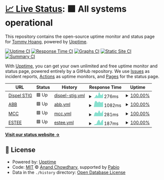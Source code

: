 # [📈 Live Status](https://thoangdev.github.io/dispel-uptime): <!--live status--> **🟩 All systems operational**

This repository contains the open-source uptime monitor and status page for [Tommy Hoang](https://thoangdev.github.io/dispel-uptime), powered by [Upptime](https://github.com/upptime/upptime).

[![Uptime CI](https://github.com/thoangdev/dispel-uptime/workflows/Uptime%20CI/badge.svg)](https://github.com/thoangdev/dispel-uptime/actions?query=workflow%3A%22Uptime+CI%22)
[![Response Time CI](https://github.com/thoangdev/dispel-uptime/workflows/Response%20Time%20CI/badge.svg)](https://github.com/thoangdev/dispel-uptime/actions?query=workflow%3A%22Response+Time+CI%22)
[![Graphs CI](https://github.com/thoangdev/dispel-uptime/workflows/Graphs%20CI/badge.svg)](https://github.com/thoangdev/dispel-uptime/actions?query=workflow%3A%22Graphs+CI%22)
[![Static Site CI](https://github.com/thoangdev/dispel-uptime/workflows/Static%20Site%20CI/badge.svg)](https://github.com/thoangdev/dispel-uptime/actions?query=workflow%3A%22Static+Site+CI%22)
[![Summary CI](https://github.com/thoangdev/dispel-uptime/workflows/Summary%20CI/badge.svg)](https://github.com/thoangdev/dispel-uptime/actions?query=workflow%3A%22Summary+CI%22)

With [Upptime](https://upptime.js.org), you can get your own unlimited and free uptime monitor and status page, powered entirely by a GitHub repository. We use [Issues](https://github.com/thoangdev/dispel-uptime/issues) as incident reports, [Actions](https://github.com/thoangdev/dispel-uptime/actions) as uptime monitors, and [Pages](https://thoangdev.github.io/dispel-uptime) for the status page.

<!--start: status pages-->
<!-- This summary is generated by Upptime (https://github.com/upptime/upptime) -->
<!-- Do not edit this manually, your changes will be overwritten -->
<!-- prettier-ignore -->
| URL | Status | History | Response Time | Uptime |
| --- | ------ | ------- | ------------- | ------ |
| <img alt="" src="https://icons.duckduckgo.com/ip3/dashboard.dispel.io.ico" height="13"> [Dispel STIG](https://dashboard.dispel.io/) | 🟩 Up | [dispel-stig.yml](https://github.com/thoangdev/dispel-uptime/commits/HEAD/history/dispel-stig.yml) | <details><summary><img alt="Response time graph" src="./graphs/dispel-stig/response-time-week.png" height="20"> 276ms</summary><br><a href="https://thoangdev.github.io/dispel-uptime/history/dispel-stig"><img alt="Response time 247" src="https://img.shields.io/endpoint?url=https%3A%2F%2Fraw.githubusercontent.com%2Fthoangdev%2Fdispel-uptime%2FHEAD%2Fapi%2Fdispel-stig%2Fresponse-time.json"></a><br><a href="https://thoangdev.github.io/dispel-uptime/history/dispel-stig"><img alt="24-hour response time 338" src="https://img.shields.io/endpoint?url=https%3A%2F%2Fraw.githubusercontent.com%2Fthoangdev%2Fdispel-uptime%2FHEAD%2Fapi%2Fdispel-stig%2Fresponse-time-day.json"></a><br><a href="https://thoangdev.github.io/dispel-uptime/history/dispel-stig"><img alt="7-day response time 276" src="https://img.shields.io/endpoint?url=https%3A%2F%2Fraw.githubusercontent.com%2Fthoangdev%2Fdispel-uptime%2FHEAD%2Fapi%2Fdispel-stig%2Fresponse-time-week.json"></a><br><a href="https://thoangdev.github.io/dispel-uptime/history/dispel-stig"><img alt="30-day response time 247" src="https://img.shields.io/endpoint?url=https%3A%2F%2Fraw.githubusercontent.com%2Fthoangdev%2Fdispel-uptime%2FHEAD%2Fapi%2Fdispel-stig%2Fresponse-time-month.json"></a><br><a href="https://thoangdev.github.io/dispel-uptime/history/dispel-stig"><img alt="1-year response time 247" src="https://img.shields.io/endpoint?url=https%3A%2F%2Fraw.githubusercontent.com%2Fthoangdev%2Fdispel-uptime%2FHEAD%2Fapi%2Fdispel-stig%2Fresponse-time-year.json"></a></details> | <details><summary><a href="https://thoangdev.github.io/dispel-uptime/history/dispel-stig">100.00%</a></summary><a href="https://thoangdev.github.io/dispel-uptime/history/dispel-stig"><img alt="All-time uptime 100.00%" src="https://img.shields.io/endpoint?url=https%3A%2F%2Fraw.githubusercontent.com%2Fthoangdev%2Fdispel-uptime%2FHEAD%2Fapi%2Fdispel-stig%2Fuptime.json"></a><br><a href="https://thoangdev.github.io/dispel-uptime/history/dispel-stig"><img alt="24-hour uptime 100.00%" src="https://img.shields.io/endpoint?url=https%3A%2F%2Fraw.githubusercontent.com%2Fthoangdev%2Fdispel-uptime%2FHEAD%2Fapi%2Fdispel-stig%2Fuptime-day.json"></a><br><a href="https://thoangdev.github.io/dispel-uptime/history/dispel-stig"><img alt="7-day uptime 100.00%" src="https://img.shields.io/endpoint?url=https%3A%2F%2Fraw.githubusercontent.com%2Fthoangdev%2Fdispel-uptime%2FHEAD%2Fapi%2Fdispel-stig%2Fuptime-week.json"></a><br><a href="https://thoangdev.github.io/dispel-uptime/history/dispel-stig"><img alt="30-day uptime 100.00%" src="https://img.shields.io/endpoint?url=https%3A%2F%2Fraw.githubusercontent.com%2Fthoangdev%2Fdispel-uptime%2FHEAD%2Fapi%2Fdispel-stig%2Fuptime-month.json"></a><br><a href="https://thoangdev.github.io/dispel-uptime/history/dispel-stig"><img alt="1-year uptime 100.00%" src="https://img.shields.io/endpoint?url=https%3A%2F%2Fraw.githubusercontent.com%2Fthoangdev%2Fdispel-uptime%2FHEAD%2Fapi%2Fdispel-stig%2Fuptime-year.json"></a></details>
| <img alt="" src="https://icons.duckduckgo.com/ip3/secureremote.abb.com.ico" height="13"> [ABB](https://secureremote.abb.com/) | 🟩 Up | [abb.yml](https://github.com/thoangdev/dispel-uptime/commits/HEAD/history/abb.yml) | <details><summary><img alt="Response time graph" src="./graphs/abb/response-time-week.png" height="20"> 1082ms</summary><br><a href="https://thoangdev.github.io/dispel-uptime/history/abb"><img alt="Response time 1140" src="https://img.shields.io/endpoint?url=https%3A%2F%2Fraw.githubusercontent.com%2Fthoangdev%2Fdispel-uptime%2FHEAD%2Fapi%2Fabb%2Fresponse-time.json"></a><br><a href="https://thoangdev.github.io/dispel-uptime/history/abb"><img alt="24-hour response time 927" src="https://img.shields.io/endpoint?url=https%3A%2F%2Fraw.githubusercontent.com%2Fthoangdev%2Fdispel-uptime%2FHEAD%2Fapi%2Fabb%2Fresponse-time-day.json"></a><br><a href="https://thoangdev.github.io/dispel-uptime/history/abb"><img alt="7-day response time 1082" src="https://img.shields.io/endpoint?url=https%3A%2F%2Fraw.githubusercontent.com%2Fthoangdev%2Fdispel-uptime%2FHEAD%2Fapi%2Fabb%2Fresponse-time-week.json"></a><br><a href="https://thoangdev.github.io/dispel-uptime/history/abb"><img alt="30-day response time 1140" src="https://img.shields.io/endpoint?url=https%3A%2F%2Fraw.githubusercontent.com%2Fthoangdev%2Fdispel-uptime%2FHEAD%2Fapi%2Fabb%2Fresponse-time-month.json"></a><br><a href="https://thoangdev.github.io/dispel-uptime/history/abb"><img alt="1-year response time 1140" src="https://img.shields.io/endpoint?url=https%3A%2F%2Fraw.githubusercontent.com%2Fthoangdev%2Fdispel-uptime%2FHEAD%2Fapi%2Fabb%2Fresponse-time-year.json"></a></details> | <details><summary><a href="https://thoangdev.github.io/dispel-uptime/history/abb">100.00%</a></summary><a href="https://thoangdev.github.io/dispel-uptime/history/abb"><img alt="All-time uptime 100.00%" src="https://img.shields.io/endpoint?url=https%3A%2F%2Fraw.githubusercontent.com%2Fthoangdev%2Fdispel-uptime%2FHEAD%2Fapi%2Fabb%2Fuptime.json"></a><br><a href="https://thoangdev.github.io/dispel-uptime/history/abb"><img alt="24-hour uptime 100.00%" src="https://img.shields.io/endpoint?url=https%3A%2F%2Fraw.githubusercontent.com%2Fthoangdev%2Fdispel-uptime%2FHEAD%2Fapi%2Fabb%2Fuptime-day.json"></a><br><a href="https://thoangdev.github.io/dispel-uptime/history/abb"><img alt="7-day uptime 100.00%" src="https://img.shields.io/endpoint?url=https%3A%2F%2Fraw.githubusercontent.com%2Fthoangdev%2Fdispel-uptime%2FHEAD%2Fapi%2Fabb%2Fuptime-week.json"></a><br><a href="https://thoangdev.github.io/dispel-uptime/history/abb"><img alt="30-day uptime 100.00%" src="https://img.shields.io/endpoint?url=https%3A%2F%2Fraw.githubusercontent.com%2Fthoangdev%2Fdispel-uptime%2FHEAD%2Fapi%2Fabb%2Fuptime-month.json"></a><br><a href="https://thoangdev.github.io/dispel-uptime/history/abb"><img alt="1-year uptime 100.00%" src="https://img.shields.io/endpoint?url=https%3A%2F%2Fraw.githubusercontent.com%2Fthoangdev%2Fdispel-uptime%2FHEAD%2Fapi%2Fabb%2Fuptime-year.json"></a></details>
| <img alt="" src="https://icons.duckduckgo.com/ip3/mcc.dispel.io.ico" height="13"> [MCC](https://mcc.dispel.io/) | 🟩 Up | [mcc.yml](https://github.com/thoangdev/dispel-uptime/commits/HEAD/history/mcc.yml) | <details><summary><img alt="Response time graph" src="./graphs/mcc/response-time-week.png" height="20"> 281ms</summary><br><a href="https://thoangdev.github.io/dispel-uptime/history/mcc"><img alt="Response time 296" src="https://img.shields.io/endpoint?url=https%3A%2F%2Fraw.githubusercontent.com%2Fthoangdev%2Fdispel-uptime%2FHEAD%2Fapi%2Fmcc%2Fresponse-time.json"></a><br><a href="https://thoangdev.github.io/dispel-uptime/history/mcc"><img alt="24-hour response time 345" src="https://img.shields.io/endpoint?url=https%3A%2F%2Fraw.githubusercontent.com%2Fthoangdev%2Fdispel-uptime%2FHEAD%2Fapi%2Fmcc%2Fresponse-time-day.json"></a><br><a href="https://thoangdev.github.io/dispel-uptime/history/mcc"><img alt="7-day response time 281" src="https://img.shields.io/endpoint?url=https%3A%2F%2Fraw.githubusercontent.com%2Fthoangdev%2Fdispel-uptime%2FHEAD%2Fapi%2Fmcc%2Fresponse-time-week.json"></a><br><a href="https://thoangdev.github.io/dispel-uptime/history/mcc"><img alt="30-day response time 296" src="https://img.shields.io/endpoint?url=https%3A%2F%2Fraw.githubusercontent.com%2Fthoangdev%2Fdispel-uptime%2FHEAD%2Fapi%2Fmcc%2Fresponse-time-month.json"></a><br><a href="https://thoangdev.github.io/dispel-uptime/history/mcc"><img alt="1-year response time 296" src="https://img.shields.io/endpoint?url=https%3A%2F%2Fraw.githubusercontent.com%2Fthoangdev%2Fdispel-uptime%2FHEAD%2Fapi%2Fmcc%2Fresponse-time-year.json"></a></details> | <details><summary><a href="https://thoangdev.github.io/dispel-uptime/history/mcc">100.00%</a></summary><a href="https://thoangdev.github.io/dispel-uptime/history/mcc"><img alt="All-time uptime 100.00%" src="https://img.shields.io/endpoint?url=https%3A%2F%2Fraw.githubusercontent.com%2Fthoangdev%2Fdispel-uptime%2FHEAD%2Fapi%2Fmcc%2Fuptime.json"></a><br><a href="https://thoangdev.github.io/dispel-uptime/history/mcc"><img alt="24-hour uptime 100.00%" src="https://img.shields.io/endpoint?url=https%3A%2F%2Fraw.githubusercontent.com%2Fthoangdev%2Fdispel-uptime%2FHEAD%2Fapi%2Fmcc%2Fuptime-day.json"></a><br><a href="https://thoangdev.github.io/dispel-uptime/history/mcc"><img alt="7-day uptime 100.00%" src="https://img.shields.io/endpoint?url=https%3A%2F%2Fraw.githubusercontent.com%2Fthoangdev%2Fdispel-uptime%2FHEAD%2Fapi%2Fmcc%2Fuptime-week.json"></a><br><a href="https://thoangdev.github.io/dispel-uptime/history/mcc"><img alt="30-day uptime 100.00%" src="https://img.shields.io/endpoint?url=https%3A%2F%2Fraw.githubusercontent.com%2Fthoangdev%2Fdispel-uptime%2FHEAD%2Fapi%2Fmcc%2Fuptime-month.json"></a><br><a href="https://thoangdev.github.io/dispel-uptime/history/mcc"><img alt="1-year uptime 100.00%" src="https://img.shields.io/endpoint?url=https%3A%2F%2Fraw.githubusercontent.com%2Fthoangdev%2Fdispel-uptime%2FHEAD%2Fapi%2Fmcc%2Fuptime-year.json"></a></details>
| <img alt="" src="https://icons.duckduckgo.com/ip3/ztogateway.elcompanies.com.ico" height="13"> [ESTEE](https://ztogateway.elcompanies.com/) | 🟩 Up | [estee.yml](https://github.com/thoangdev/dispel-uptime/commits/HEAD/history/estee.yml) | <details><summary><img alt="Response time graph" src="./graphs/estee/response-time-week.png" height="20"> 187ms</summary><br><a href="https://thoangdev.github.io/dispel-uptime/history/estee"><img alt="Response time 205" src="https://img.shields.io/endpoint?url=https%3A%2F%2Fraw.githubusercontent.com%2Fthoangdev%2Fdispel-uptime%2FHEAD%2Fapi%2Festee%2Fresponse-time.json"></a><br><a href="https://thoangdev.github.io/dispel-uptime/history/estee"><img alt="24-hour response time 227" src="https://img.shields.io/endpoint?url=https%3A%2F%2Fraw.githubusercontent.com%2Fthoangdev%2Fdispel-uptime%2FHEAD%2Fapi%2Festee%2Fresponse-time-day.json"></a><br><a href="https://thoangdev.github.io/dispel-uptime/history/estee"><img alt="7-day response time 187" src="https://img.shields.io/endpoint?url=https%3A%2F%2Fraw.githubusercontent.com%2Fthoangdev%2Fdispel-uptime%2FHEAD%2Fapi%2Festee%2Fresponse-time-week.json"></a><br><a href="https://thoangdev.github.io/dispel-uptime/history/estee"><img alt="30-day response time 205" src="https://img.shields.io/endpoint?url=https%3A%2F%2Fraw.githubusercontent.com%2Fthoangdev%2Fdispel-uptime%2FHEAD%2Fapi%2Festee%2Fresponse-time-month.json"></a><br><a href="https://thoangdev.github.io/dispel-uptime/history/estee"><img alt="1-year response time 205" src="https://img.shields.io/endpoint?url=https%3A%2F%2Fraw.githubusercontent.com%2Fthoangdev%2Fdispel-uptime%2FHEAD%2Fapi%2Festee%2Fresponse-time-year.json"></a></details> | <details><summary><a href="https://thoangdev.github.io/dispel-uptime/history/estee">100.00%</a></summary><a href="https://thoangdev.github.io/dispel-uptime/history/estee"><img alt="All-time uptime 100.00%" src="https://img.shields.io/endpoint?url=https%3A%2F%2Fraw.githubusercontent.com%2Fthoangdev%2Fdispel-uptime%2FHEAD%2Fapi%2Festee%2Fuptime.json"></a><br><a href="https://thoangdev.github.io/dispel-uptime/history/estee"><img alt="24-hour uptime 100.00%" src="https://img.shields.io/endpoint?url=https%3A%2F%2Fraw.githubusercontent.com%2Fthoangdev%2Fdispel-uptime%2FHEAD%2Fapi%2Festee%2Fuptime-day.json"></a><br><a href="https://thoangdev.github.io/dispel-uptime/history/estee"><img alt="7-day uptime 100.00%" src="https://img.shields.io/endpoint?url=https%3A%2F%2Fraw.githubusercontent.com%2Fthoangdev%2Fdispel-uptime%2FHEAD%2Fapi%2Festee%2Fuptime-week.json"></a><br><a href="https://thoangdev.github.io/dispel-uptime/history/estee"><img alt="30-day uptime 100.00%" src="https://img.shields.io/endpoint?url=https%3A%2F%2Fraw.githubusercontent.com%2Fthoangdev%2Fdispel-uptime%2FHEAD%2Fapi%2Festee%2Fuptime-month.json"></a><br><a href="https://thoangdev.github.io/dispel-uptime/history/estee"><img alt="1-year uptime 100.00%" src="https://img.shields.io/endpoint?url=https%3A%2F%2Fraw.githubusercontent.com%2Fthoangdev%2Fdispel-uptime%2FHEAD%2Fapi%2Festee%2Fuptime-year.json"></a></details>

<!--end: status pages-->

[**Visit our status website →**](https://thoangdev.github.io/dispel-uptime)

## 📄 License

- Powered by: [Upptime](https://github.com/upptime/upptime)
- Code: [MIT](./LICENSE) © [Anand Chowdhary](https://anandchowdhary.com), supported by [Pabio](https://pabio.com)
- Data in the `./history` directory: [Open Database License](https://opendatacommons.org/licenses/odbl/1-0/)
